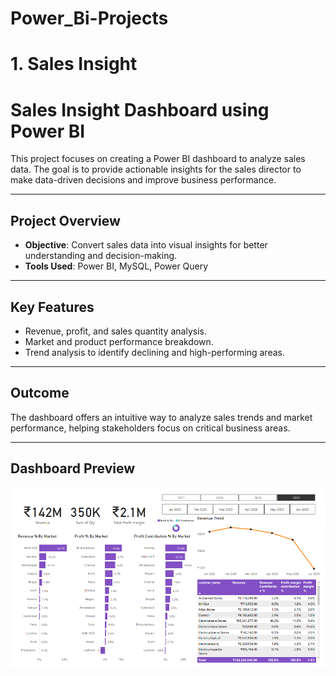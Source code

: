 # Power_Bi-Projects

# 1. Sales Insight  
# Sales Insight Dashboard using Power BI

This project focuses on creating a Power BI dashboard to analyze sales data. The goal is to provide actionable insights for the sales director to make data-driven decisions and improve business performance.

---

## Project Overview
- **Objective**: Convert sales data into visual insights for better understanding and decision-making.  
- **Tools Used**: Power BI, MySQL, Power Query  

---

## Key Features
- Revenue, profit, and sales quantity analysis.
- Market and product performance breakdown.
- Trend analysis to identify declining and high-performing areas.  

---

## Outcome
The dashboard offers an intuitive way to analyze sales trends and market performance, helping stakeholders focus on critical business areas.

---

## Dashboard Preview
![Sales Insight Dashboard](sales-insights-data-analysis-project/sales_insight.png)
